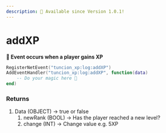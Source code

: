 ```yaml
---
description: 🔧 Available since Version 1.0.1!
---
```


# addXP

**📢 Event occurs when a player gains XP**

```lua
RegisterNetEvent("tuncion_xp:log:addXP")
AddEventHandler("tuncion_xp:log:addXP", function(data)
    -- Do your magic here 💫
end)
```

### Returns

1. Data <span className="color-blue">(OBJECT)</span> <span className="color-orange">-> true or false</span>
   1. newRank <span className="color-blue">(BOOL)</span> <span className="color-orange">-> Has the player reached a new level?</span>
   2. change <span className="color-blue">(INT)</span> <span className="color-orange">-> Change value e.g. 5XP</span>

